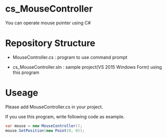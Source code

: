 # cs_MouseController
You can operate mouse pointer using C#

# Repository Structure

- MouseController.cs : program to use command prompt

- cs_MouseController.sln : sample project(VS 2015 Windows Form) using this program

# Useage
Please add MouseController.cs in your project.

If you use this program, write following code as example.
```cs
var mouse = new MouseController();
mouse.SetPosition(new Point(0, 0));
```

